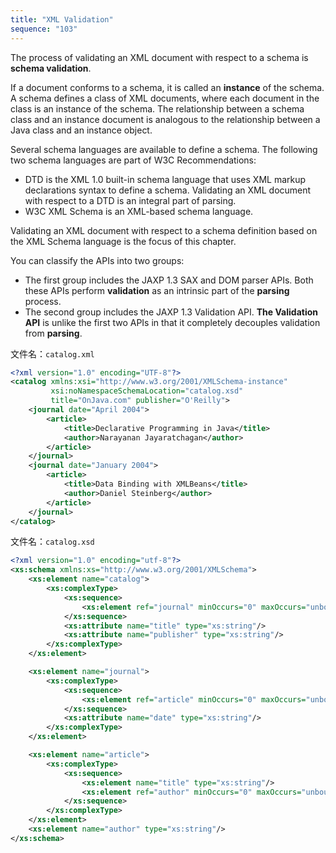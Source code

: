 ```yaml
---
title: "XML Validation"
sequence: "103"
---
```


The process of validating an XML document with respect to a schema is **schema validation**.

If a document conforms to a schema, it is called an **instance** of the schema.
A schema defines a class of XML documents,
where each document in the class is an instance of the schema.
The relationship between a schema class and an instance document is analogous to
the relationship between a Java class and an instance object.

Several schema languages are available to define a schema.
The following two schema languages are part of W3C Recommendations:

- DTD is the XML 1.0 built-in schema language that uses XML markup declarations syntax to define a schema.
  Validating an XML document with respect to a DTD is an integral part of parsing.
- W3C XML Schema is an XML-based schema language.

Validating an XML document with respect to a schema definition based on the XML Schema language is the focus of this chapter.

You can classify the APIs into two groups:

- The first group includes the JAXP 1.3 SAX and DOM parser APIs.
  Both these APIs perform **validation** as an intrinsic part of the **parsing** process.
- The second group includes the JAXP 1.3 Validation API.
  **The Validation API** is unlike the first two APIs in that it completely decouples validation from **parsing**.

文件名：`catalog.xml`

```xml
<?xml version="1.0" encoding="UTF-8"?>
<catalog xmlns:xsi="http://www.w3.org/2001/XMLSchema-instance"
         xsi:noNamespaceSchemaLocation="catalog.xsd"
         title="OnJava.com" publisher="O'Reilly">
    <journal date="April 2004">
        <article>
            <title>Declarative Programming in Java</title>
            <author>Narayanan Jayaratchagan</author>
        </article>
    </journal>
    <journal date="January 2004">
        <article>
            <title>Data Binding with XMLBeans</title>
            <author>Daniel Steinberg</author>
        </article>
    </journal>
</catalog>
```

文件名：`catalog.xsd`

```xml
<?xml version="1.0" encoding="utf-8"?>
<xs:schema xmlns:xs="http://www.w3.org/2001/XMLSchema">
    <xs:element name="catalog">
        <xs:complexType>
            <xs:sequence>
                <xs:element ref="journal" minOccurs="0" maxOccurs="unbounded"/>
            </xs:sequence>
            <xs:attribute name="title" type="xs:string"/>
            <xs:attribute name="publisher" type="xs:string"/>
        </xs:complexType>
    </xs:element>

    <xs:element name="journal">
        <xs:complexType>
            <xs:sequence>
                <xs:element ref="article" minOccurs="0" maxOccurs="unbounded"/>
            </xs:sequence>
            <xs:attribute name="date" type="xs:string"/>
        </xs:complexType>
    </xs:element>

    <xs:element name="article">
        <xs:complexType>
            <xs:sequence>
                <xs:element name="title" type="xs:string"/>
                <xs:element ref="author" minOccurs="0" maxOccurs="unbounded"/>
            </xs:sequence>
        </xs:complexType>
    </xs:element>
    <xs:element name="author" type="xs:string"/>
</xs:schema>
```

